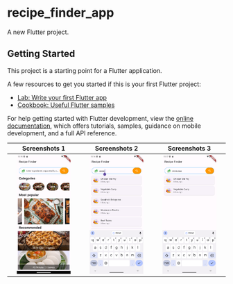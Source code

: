 # recipe_finder_app

A new Flutter project.

## Getting Started

This project is a starting point for a Flutter application.

A few resources to get you started if this is your first Flutter project:

- [Lab: Write your first Flutter app](https://docs.flutter.dev/get-started/codelab)
- [Cookbook: Useful Flutter samples](https://docs.flutter.dev/cookbook)

For help getting started with Flutter development, view the
[online documentation](https://docs.flutter.dev/), which offers tutorials,
samples, guidance on mobile development, and a full API reference.


|Screenshots 1|Screenshots 2| Screenshots 3 |
|:-------------------------:|:-------------------------:|:-------------------------:|
|<img src="https://github.com/ChinmayaGit/recipe_finder_app/blob/main/Images/1.png" width=80% height=80%> |<img src="https://github.com/ChinmayaGit/recipe_finder_app/blob/main/Images/2.png" width=80% height=80%> |<img src="https://github.com/ChinmayaGit/recipe_finder_app/blob/main/Images/3.png" width=80% height=80%> |<img src="https://github.com/ChinmayaGit/recipe_finder_app/blob/main/Images/4.png" width=80% height=80%> |


 
